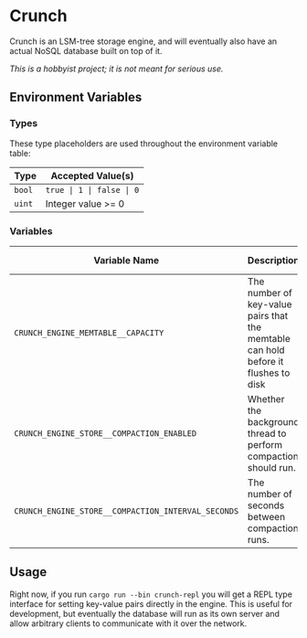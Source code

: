 # Crunch

Crunch is an LSM-tree storage engine, and will eventually also have an actual NoSQL database built on top of it.

*This is a hobbyist project; it is not meant for serious use.*

## Environment Variables

### Types

These type placeholders are used throughout the environment variable table:

|Type|Accepted Value(s)|
|-|-|
|`bool`|`true \| 1 \| false \| 0`|
|`uint`|Integer value >= 0|

### Variables

|Variable Name|Description|Accepted Value(s)|
|-|-|-|
|`CRUNCH_ENGINE_MEMTABLE__CAPACITY`|The number of key-value pairs that the memtable can hold before it flushes to disk|`<number>`|
|`CRUNCH_ENGINE_STORE__COMPACTION_ENABLED`|Whether the background thread to perform compaction should run.|`<bool>`|
|`CRUNCH_ENGINE_STORE__COMPACTION_INTERVAL_SECONDS`|The number of seconds between compaction runs.|`<number>`|

## Usage

Right now, if you run `cargo run --bin crunch-repl` you will get a REPL type interface for setting key-value pairs directly in the engine.
This is useful for development, but eventually the database will run as its own server and allow arbitrary clients to
communicate with it over the network.
